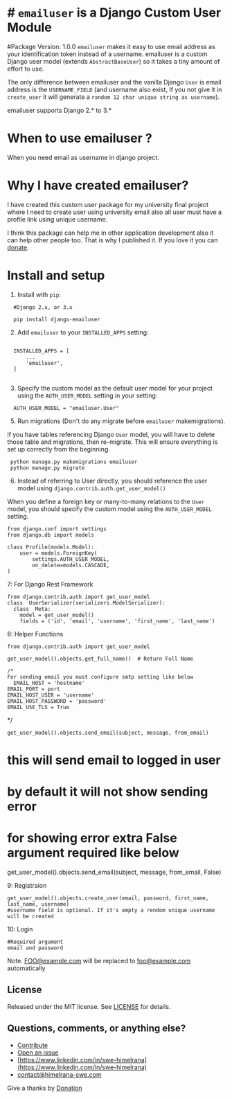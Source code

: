 
# # `emailuser` is a Django Custom User Module

#Package Version: 1.0.0
`emailuser` makes it easy to use email address as your identification token instead of a username.
emailuser is a custom Django user model (extends  `AbstractBaseUser`) so it takes a tiny amount of effort to use.

The only difference between emailuser and the vanilla Django  `User`  is email address is the  `USERNAME_FIELD`  (and username also exist, If you not give it in `create_user` it will generate a `random 12 char unique string as username`).

emailuser supports Django 2.* to 3.*
# When to use emailuser ?

When you need email as username in django project.

# Why I have created emailuser?

I have created this custom user package for my university final project where I need to create user using university email also all user must have a profile link using unique username.

I think this package can help me in other application development also it can help other people too. That is why I published it.
If you love it you can [donate](https://commerce.coinbase.com/checkout/c3eafb3c-65ba-40b5-b555-2037989de629).

# Install and setup

 1. Install with `pip`:
  ```
    #Django 2.x, or 3.x

    pip install django-emailuser 
  ```
 2. Add `emailuser` to your `INSTALLED_APPS` setting:
 
  ```  
    
    INSTALLED_APPS = [
        ...
        'emailuser',
    ]
    
  ```
 3. Specify the custom model as the default user model for your project using the `AUTH_USER_MODEL` setting in your setting:
 
  ```
    AUTH_USER_MODEL = "emailuser.User"
  ```
 5. Run migrations (Don't do any migrate before `emailuser` makemigrations).
 
   if you have tables referencing Django  `User`  model, you will have to delete those table and migrations, then re-migrate. This will ensure everything is set up correctly from the beginning.
  
   ```
    python manage.py makemigrations emailuser
    python manage.py migrate
  ```

 6. Instead of referring to User directly, you should reference the user model using  `django.contrib.auth.get_user_model()`

  When you define a foreign key or many-to-many relations to the  `User`  model, you should specify the custom model using the  `AUTH_USER_MODEL`  setting.

  ```
  from django.conf import settings
  from django.db import models

  class Profile(models.Model):
      user = models.ForeignKey(
          settings.AUTH_USER_MODEL,
          on_delete=models.CASCADE,
  )
  ```
7: For Django Rest Framework

    from django.contrib.auth import get_user_model
    class  UserSerializer(serializers.ModelSerializer):
      class  Meta:
        model = get_user_model()
        fields = ('id', 'email', 'username', 'first_name', 'last_name')

 8: Helper Functions
  

    from django.contrib.auth import get_user_model
    
    get_user_model().objects.get_full_name()  # Return Full Name
    
    /*
    For sending email you must configure smtp setting like below
      EMAIL_HOST = 'hostname'
    EMAIL_PORT = port
    EMAIL_HOST_USER = 'username'
    EMAIL_HOST_PASSWORD = 'password'
    EMAIL_USE_TLS = True
  */
  
    get_user_model().objects.send_email(subject, message, from_email)   
  
  # this will send email to logged in user
  # by default it will not show sending error 
  # for showing error extra False argument required like below
  
  get_user_model().objects.send_email(subject, message, from_email, False)  

9: Registraion

    get_user_model().objects.create_user(email, password, first_name, last_name, username)
    #username field is optional. If it's empty a rendom unique username will be created
    
10: Login

    #Required argument
    email and password

Note. FOO@example.com will be replaced to foo@example.com automatically

 
## License

Released under the MIT license. See [LICENSE](https://github.com/Swe-HimelRana/django-email-user/blob/master/LICENSE) for details.

## [](https://github.com/Swe-HimelRana/django-email-user#questions-comments-or-anything-else)Questions, comments, or anything else?
-   [Contribute](https://github.com/Swe-HimelRana/django-email-user/)
-   [Open an issue](https://github.com/Swe-HimelRana/django-email-user/issues)
-   [https://www.linkedin.com/in/swe-himelrana](https://www.linkedin.com/in/swe-himelrana)
-   [contact@himelrana-swe.com](mailto:contact@himelrana-swe.com)
 
 Give a thanks by [Donation](https://commerce.coinbase.com/checkout/c3eafb3c-65ba-40b5-b555-2037989de629)
 